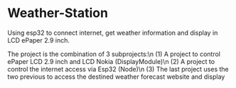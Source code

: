 # Weather-Station
Using esp32 to connect internet, get weather information and display in LCD ePaper 2.9 inch.

The project is the combination of 3 subprojects:\n
(1) A project to control ePaper LCD 2.9 inch and LCD Nokia (DisplayModule)\n
(2) A project to control the internet access via Esp32 (Node)\n
(3) The last project uses the two previous to access the destined weather forecast website and display
